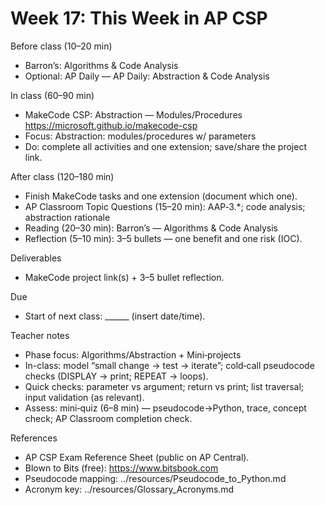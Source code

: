 # Week 17: This Week in AP CSP

Before class (10–20 min)
- Barron’s: Algorithms & Code Analysis
- Optional: AP Daily — AP Daily: Abstraction & Code Analysis

In class (60–90 min)
- MakeCode CSP: Abstraction — Modules/Procedures
  https://microsoft.github.io/makecode-csp
- Focus: Abstraction: modules/procedures w/ parameters
- Do: complete all activities and one extension; save/share the project link.

After class (120–180 min)
- Finish MakeCode tasks and one extension (document which one).
- AP Classroom Topic Questions (15–20 min): AAP‑3.*; code analysis; abstraction rationale
- Reading (20–30 min): Barron’s — Algorithms & Code Analysis
- Reflection (5–10 min): 3–5 bullets — one benefit and one risk (IOC).

Deliverables
- MakeCode project link(s) + 3–5 bullet reflection.

Due
- Start of next class: ______ (insert date/time).

Teacher notes
- Phase focus: Algorithms/Abstraction + Mini‑projects
- In-class: model “small change → test → iterate”; cold‑call pseudocode checks (DISPLAY → print; REPEAT → loops).
- Quick checks: parameter vs argument; return vs print; list traversal; input validation (as relevant).
- Assess: mini‑quiz (6–8 min) — pseudocode→Python, trace, concept check; AP Classroom completion check.

References
- AP CSP Exam Reference Sheet (public on AP Central).
- Blown to Bits (free): https://www.bitsbook.com
- Pseudocode mapping: ../resources/Pseudocode_to_Python.md
- Acronym key: ../resources/Glossary_Acronyms.md

